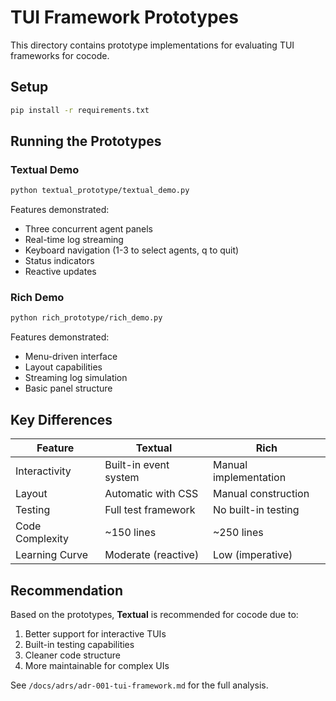 # TUI Framework Prototypes

This directory contains prototype implementations for evaluating TUI frameworks for cocode.

## Setup

```bash
pip install -r requirements.txt
```

## Running the Prototypes

### Textual Demo
```bash
python textual_prototype/textual_demo.py
```

Features demonstrated:
- Three concurrent agent panels
- Real-time log streaming
- Keyboard navigation (1-3 to select agents, q to quit)
- Status indicators
- Reactive updates

### Rich Demo
```bash
python rich_prototype/rich_demo.py
```

Features demonstrated:
- Menu-driven interface
- Layout capabilities
- Streaming log simulation
- Basic panel structure

## Key Differences

| Feature | Textual | Rich |
|---------|---------|------|
| Interactivity | Built-in event system | Manual implementation |
| Layout | Automatic with CSS | Manual construction |
| Testing | Full test framework | No built-in testing |
| Code Complexity | ~150 lines | ~250 lines |
| Learning Curve | Moderate (reactive) | Low (imperative) |

## Recommendation

Based on the prototypes, **Textual** is recommended for cocode due to:
1. Better support for interactive TUIs
2. Built-in testing capabilities
3. Cleaner code structure
4. More maintainable for complex UIs

See `/docs/adrs/adr-001-tui-framework.md` for the full analysis.
